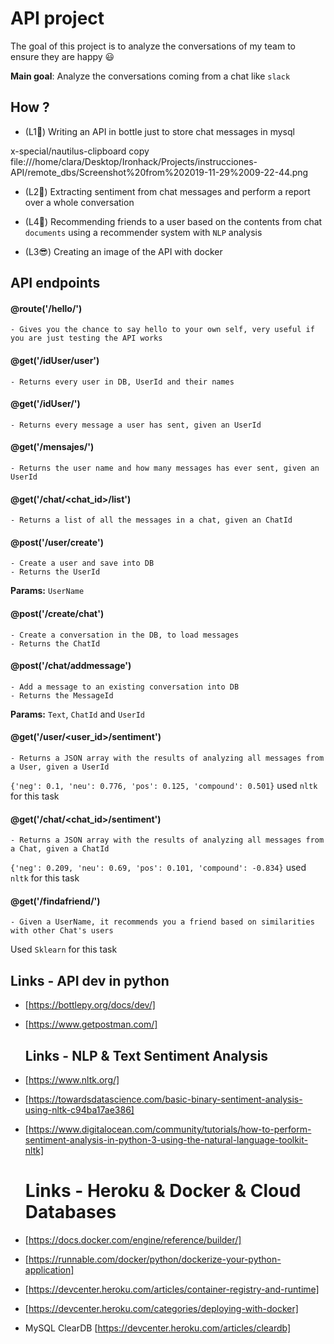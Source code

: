 # API project

The goal of this project is to analyze the conversations of my team to ensure they are happy 😃

**Main goal**: Analyze the conversations coming from a chat like `slack`

## How ?

- (L1🧐) Writing an API in bottle just to store chat messages in mysql

x-special/nautilus-clipboard
copy
file:///home/clara/Desktop/Ironhack/Projects/instrucciones-API/remote_dbs/Screenshot%20from%202019-11-29%2009-22-44.png


- (L2🥳) Extracting sentiment from chat messages and perform a report over a whole conversation

- (L4🤭) Recommending friends to a user based on the contents from chat `documents` using a recommender system with `NLP` analysis

- (L3😎) Creating an image of the API with docker

## API endpoints

  #### @route('/hello/<name>')
    
    - Gives you the chance to say hello to your own self, very useful if you are just testing the API works 
 
  #### @get('/idUser/user')
    
    - Returns every user in DB, UserId and their names
  
  #### @get('/idUser/<number>')
    
    - Returns every message a user has sent, given an UserId
  
  #### @get('/mensajes/<number>')
    
    - Returns the user name and how many messages has ever sent, given an UserId
  
  #### @get('/chat/<chat_id>/list')
  
    - Returns a list of all the messages in a chat, given an ChatId
 
  #### @post('/user/create')
  
    - Create a user and save into DB
    - Returns the UserId
    
   **Params:** `UserName` 
  
  #### @post('/create/chat')
  
    - Create a conversation in the DB, to load messages
    - Returns the ChatId
  
  #### @post('/chat/addmessage')
  
    - Add a message to an existing conversation into DB
    - Returns the MessageId
    
   **Params:** `Text`, `ChatId` and `UserId`
  
  #### @get('/user/<user_id>/sentiment')
  
    - Returns a JSON array with the results of analyzing all messages from a User, given a UserId
    
   `{'neg': 0.1, 'neu': 0.776, 'pos': 0.125, 'compound': 0.501}` used `nltk` for this task
  
  
  #### @get('/chat/<chat_id>/sentiment')
    
    - Returns a JSON array with the results of analyzing all messages from a Chat, given a ChatId
    
   `{'neg': 0.209, 'neu': 0.69, 'pos': 0.101, 'compound': -0.834}` used `nltk` for this task
  
  #### @get('/findafriend/<name>')
  
    - Given a UserName, it recommends you a friend based on similarities with other Chat's users
   
   Used `Sklearn` for this task
  
 
  
  ## Links - API dev in python

- [https://bottlepy.org/docs/dev/]

- [https://www.getpostman.com/]


  ## Links - NLP & Text Sentiment Analysis

- [https://www.nltk.org/]

- [https://towardsdatascience.com/basic-binary-sentiment-analysis-using-nltk-c94ba17ae386]

- [https://www.digitalocean.com/community/tutorials/how-to-perform-sentiment-analysis-in-python-3-using-the-natural-language-toolkit-nltk]


  # Links - Heroku & Docker & Cloud Databases

- [https://docs.docker.com/engine/reference/builder/]

- [https://runnable.com/docker/python/dockerize-your-python-application]

- [https://devcenter.heroku.com/articles/container-registry-and-runtime]

- [https://devcenter.heroku.com/categories/deploying-with-docker]

- MySQL ClearDB [https://devcenter.heroku.com/articles/cleardb]
